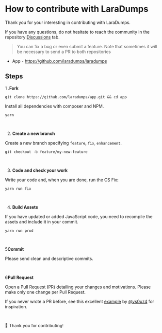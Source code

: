 # How to contribute with LaraDumps

Thank you for your interesting in contributing with LaraDumps.

If you have any questions, do not hesitate to reach the community in the repository [Discussions](https://github.com/laradumps/laradumps/discussions) tab.

> You can fix a bug or even submit a feature. Note that sometimes it will be necessary to send a PR to both repositories

* App - https://github.com/laradumps/laradumps

## Steps

1 .**Fork**

```shell
git clone https://github.com/laradumps/app.git && cd app
```

Install all dependencies with composer and NPM.

```shell
yarn
```

<br/>

2. **Create a new branch**

Create a new branch specifying `feature`, `fix`, `enhancement`.

```shell
git checkout -b feature/my-new-feature
```

<br/>

3. **Code and check your work**

Write your code and, when you are done, run the CS Fix:

```Shell
yarn run fix
```

<br/>

4. **Build Assets**

If you have updated or added JavaScript code, you need to recompile the assets and include it in your commit.

```Shell
yarn run prod
```

<br/>

5**Commit**

Please send clean and descriptive commits.

<br/>


6**Pull Request**

Open a Pull Request (PR) detailing your changes and motivations. Please make only one change per Pull Request.

If you never wrote a PR before, see this excellent [example](https://github.com/Power-Components/livewire-powergrid/pull/149) by [@vs0uz4](https://github.com/vs0uz4) for inspiration.

<br/>

💓  Thank you for contributing!
